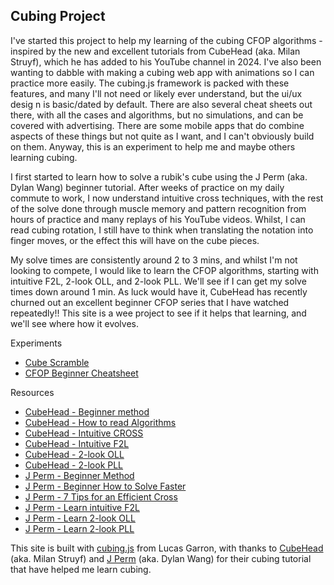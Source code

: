 ## Cubing Project

I've started this project to help my learning of the cubing CFOP algorithms - inspired by the new and excellent tutorials from CubeHead (aka. Milan Struyf), which he has added to his YouTube channel in 2024. I've also been wanting to dabble with making a cubing web app with animations so I can practice more easily. The cubing.js framework is packed with these features, and many I'll not need or likely ever understand, but the ui/ux desig   n is basic/dated by default. There are also several cheat sheets out there, with all the cases and algorithms, but no simulations, and can be covered with advertising. There are some mobile apps that do combine aspects of these things but not quite as I want, and I can't obviously build on them. Anyway, this is an experiment to help me and maybe others learning cubing.

I first started to learn how to solve a rubik's cube using the J Perm (aka. Dylan Wang) beginner tutorial. After weeks of practice on my daily commute to work, I now understand intuitive cross techniques, with the rest of the solve done through muscle memory and pattern recognition from hours of practice and many replays of his YouTube videos. Whilst, I can read cubing rotation, I still have to think when translating the notation into finger moves, or the effect this will have on the cube pieces. 

My solve times are consistently around 2 to 3 mins, and whilst I'm not looking to compete, I would like to learn the CFOP algorithms, starting with intuitive F2L, 2-look OLL, and 2-look PLL. We'll see if I can get my solve times down around 1 min. As luck would have it, CubeHead has recently churned out an excellent beginner CFOP series that I have watched repeatedly!! This site is a wee project to see if it helps that learning, and we'll see where how it evolves.

Experiments
 - [Cube Scramble](scramble.html)
 - [CFOP Beginner Cheatsheet](cfop.html)

Resources
- [CubeHead - Beginner method](https://youtu.be/Ir3BkmVePNQ?si=00P1emyC2wyi8LXV)
- [CubeHead - How to read Algorithms](https://youtu.be/xG6dl84vXig?si=FJXld4SzhnCwMXWn)
- [CubeHead - Intuitive CROSS](https://youtu.be/M-vKaV2NbEo?si=OxAuMfna4qGy4iNg)
- [CubeHead - Intuitive F2L](https://youtu.be/ReOZZHscIGk?si=HSO998LSWOHP6Rvl)
- [CubeHead - 2-look OLL](https://youtu.be/6PSBaxlBqRg?si=UwraHaKXkdcLiIUn)
- [CubeHead - 2-look PLL](https://youtu.be/ZC9nwou59ow?si=NB4cbgdTsUZzbOba)
- [J Perm - Beginner Method](https://youtu.be/7Ron6MN45LY?si=4ndYWRLrvmN5RF4v)
- [J Perm - Beginner How to Solve Faster](https://youtu.be/vmeleO65BHc?si=DdbEMmhVODN24ECI)
- [J Perm - 7 Tips for an Efficient Cross](https://youtu.be/IWXpkfwimo0?si=OtEjvxfntGijP1Y3)
- [J Perm - Learn intuitive F2L](https://youtu.be/Ar_Zit1VLG0?si=Xh2D1e6Z04-JkMzp)
- [J Perm - Learn 2-look OLL](https://youtu.be/GhmYBgLoQQg?si=n-5QSiKUfa14q3Gf)
- [J Perm - Learn 2-look PLL](https://youtu.be/f_Yor-ydZjs?si=-2ydT3XDFE0IF9ht)

This site is built with [cubing.js](https://github.com/cubing/cubing.js) from Lucas Garron, with thanks to [CubeHead](https://www.youtube.com/@CubeHead) (aka. Milan Struyf) and [J Perm](https://www.youtube.com/@JPerm) (aka. Dylan Wang) for their cubing tutorial that have helped me learn cubing.